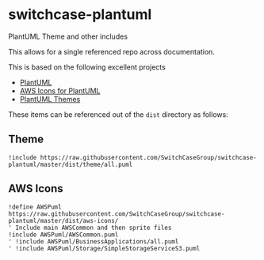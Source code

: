 # switchcase-plantuml

PlantUML Theme and other includes

This allows for a single referenced repo across documentation.

This is based on the following excellent projects

- [PlantUML](https://plantuml.com/)
- [AWS Icons for PlantUML](https://github.com/awslabs/aws-icons-for-plantuml)
- [PlantUML Themes](https://github.com/bschwarz/puml-themes)

These items can be referenced out of the `dist` directory as follows:

## Theme

```puml
!include https://raw.githubusercontent.com/SwitchCaseGroup/switchcase-plantuml/master/dist/theme/all.puml
```

## AWS Icons

```puml
!define AWSPuml https://raw.githubusercontent.com/SwitchCaseGroup/switchcase-plantuml/master/dist/aws-icons/
' Include main AWSCommon and then sprite files
!include AWSPuml/AWSCommon.puml
' !include AWSPuml/BusinessApplications/all.puml
' !include AWSPuml/Storage/SimpleStorageServiceS3.puml
```
